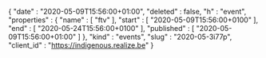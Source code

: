 {
  "date" : "2020-05-09T15:56:00+01:00",
  "deleted" : false,
  "h" : "event",
  "properties" : {
    "name" : [ "ftv" ],
    "start" : [ "2020-05-09T15:56:00+0100" ],
    "end" : [ "2020-05-24T15:56:00+0100" ],
    "published" : [ "2020-05-09T15:56:00+01:00" ]
  },
  "kind" : "events",
  "slug" : "2020-05-3i77p",
  "client_id" : "https://indigenous.realize.be"
}
